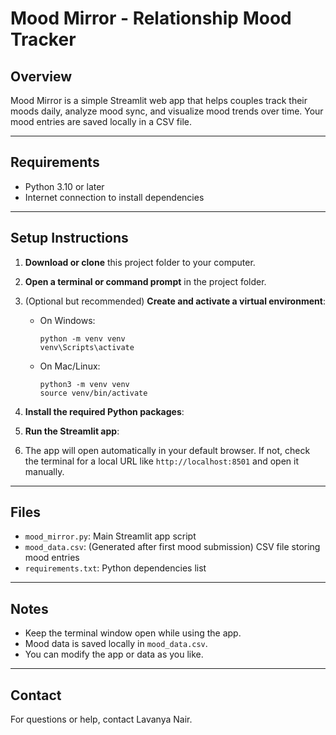 # Mood Mirror - Relationship Mood Tracker

## Overview
Mood Mirror is a simple Streamlit web app that helps couples track their moods daily, analyze mood sync, and visualize mood trends over time. Your mood entries are saved locally in a CSV file.

---

## Requirements
- Python 3.10 or later
- Internet connection to install dependencies

---

## Setup Instructions

1. **Download or clone** this project folder to your computer.

2. **Open a terminal or command prompt** in the project folder.

3. (Optional but recommended) **Create and activate a virtual environment**:

   - On Windows:
     ```
     python -m venv venv
     venv\Scripts\activate
     ```
   - On Mac/Linux:
     ```
     python3 -m venv venv
     source venv/bin/activate
     ```

4. **Install the required Python packages**:

5. **Run the Streamlit app**:

6. The app will open automatically in your default browser. If not, check the terminal for a local URL like `http://localhost:8501` and open it manually.

---

## Files
- `mood_mirror.py`: Main Streamlit app script
- `mood_data.csv`: (Generated after first mood submission) CSV file storing mood entries
- `requirements.txt`: Python dependencies list

---

## Notes
- Keep the terminal window open while using the app.
- Mood data is saved locally in `mood_data.csv`.
- You can modify the app or data as you like.

---

## Contact
For questions or help, contact Lavanya Nair.

